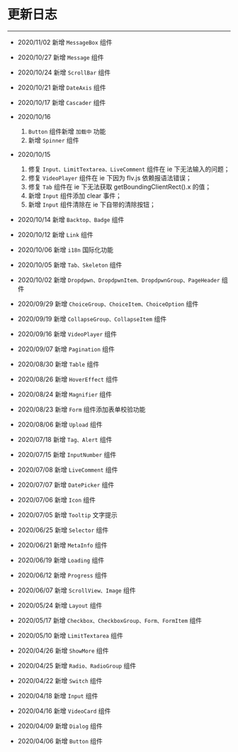 # 更新日志

---

- 2020/11/02 新增 `MessageBox` 组件
- 2020/10/27 新增 `Message` 组件
- 2020/10/24 新增 `ScrollBar` 组件
- 2020/10/21 新增 `DateAxis` 组件
- 2020/10/17 新增 `Cascader` 组件
- 2020/10/16
  1. `Button` 组件新增 `加载中` 功能
  2. 新增 `Spinner` 组件
- 2020/10/15

  1. 修复 `Input、LimitTextarea、LiveComment` 组件在 ie 下无法输入的问题；
  2. 修复 `VideoPlayer` 组件在 ie 下因为 flv.js 依赖报语法错误；
  3. 修复 `Tab` 组件在 ie 下无法获取 getBoundingClientRect().x 的值；
  4. 新增 `Input` 组件添加 clear 事件；
  5. 新增 `Input` 组件清除在 ie 下自带的清除按钮；

- 2020/10/14 新增 `Backtop、Badge` 组件
- 2020/10/12 新增 `Link` 组件
- 2020/10/06 新增 `i18n` 国际化功能
- 2020/10/05 新增 `Tab、Skeleton` 组件
- 2020/10/02 新增 `Dropdpwn、DropdpwnItem、DropdpwnGroup、PageHeader` 组件
- 2020/09/29 新增 `ChoiceGroup、ChoiceItem、ChoiceOption` 组件
- 2020/09/19 新增 `CollapseGroup、CollapseItem` 组件
- 2020/09/16 新增 `VideoPlayer` 组件
- 2020/09/07 新增 `Pagination` 组件
- 2020/08/30 新增 `Table` 组件
- 2020/08/26 新增 `HoverEffect` 组件
- 2020/08/24 新增 `Magnifier` 组件
- 2020/08/23 新增 `Form` 组件添加表单校验功能
- 2020/08/06 新增 `Upload` 组件
- 2020/07/18 新增 `Tag、Alert` 组件
- 2020/07/15 新增 `InputNumber` 组件
- 2020/07/08 新增 `LiveComment` 组件
- 2020/07/07 新增 `DatePicker` 组件
- 2020/07/06 新增 `Icon` 组件
- 2020/07/05 新增 `Tooltip` 文字提示
- 2020/06/25 新增 `Selector` 组件
- 2020/06/21 新增 `MetaInfo` 组件
- 2020/06/19 新增 `Loading` 组件
- 2020/06/12 新增 `Progress` 组件
- 2020/06/07 新增 `ScrollView、Image` 组件
- 2020/05/24 新增 `Layout` 组件
- 2020/05/17 新增 `Checkbox、CheckboxGroup、Form、FormItem` 组件
- 2020/05/10 新增 `LimitTextarea` 组件
- 2020/04/26 新增 `ShowMore` 组件
- 2020/04/25 新增 `Radio、RadioGroup` 组件
- 2020/04/22 新增 `Switch` 组件
- 2020/04/18 新增 `Input` 组件
- 2020/04/16 新增 `VideoCard` 组件
- 2020/04/09 新增 `Dialog` 组件
- 2020/04/06 新增 `Button` 组件

